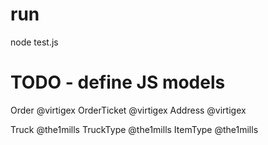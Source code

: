 # run 

node test.js

# TODO - define JS models

Order @virtigex
OrderTicket @virtigex
Address @virtigex

Truck @the1mills
TruckType @the1mills
ItemType @the1mills

